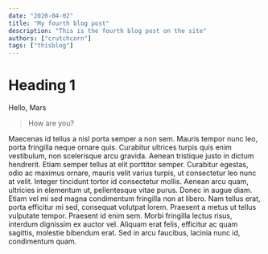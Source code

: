 ```yaml
---
date: "2020-04-02"
title: "My fourth blog post"
description: "This is the fourth blog post on the site"
authors: ["crutchcorn"]
tags: ["thisblog"]
---
```


# Heading 1

Hello, Mars

> How are you?

Maecenas id tellus a nisl porta semper a non sem. Mauris tempor nunc leo, porta fringilla neque ornare quis. Curabitur ultrices turpis quis enim vestibulum, non scelerisque arcu gravida. Aenean tristique justo in dictum hendrerit. Etiam semper tellus at elit porttitor semper. Curabitur egestas, odio ac maximus ornare, mauris velit varius turpis, ut consectetur leo nunc at velit. Integer tincidunt tortor id consectetur mollis. Aenean arcu quam, ultricies in elementum ut, pellentesque vitae purus. Donec in augue diam. Etiam vel mi sed magna condimentum fringilla non at libero. Nam tellus erat, porta efficitur mi sed, consequat volutpat lorem. Praesent a metus ut tellus vulputate tempor. Praesent id enim sem. Morbi fringilla lectus risus, interdum dignissim ex auctor vel. Aliquam erat felis, efficitur ac quam sagittis, molestie bibendum erat. Sed in arcu faucibus, lacinia nunc id, condimentum quam.
